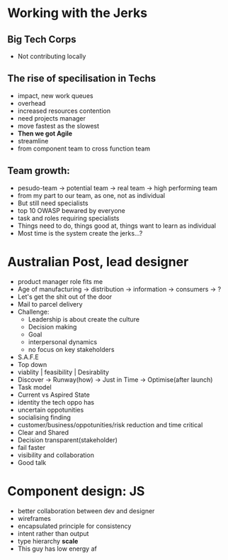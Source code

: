 # Working with the Jerks

## Big Tech Corps
- Not contributing locally

## The rise of specilisation in Techs
- impact, new work queues
- overhead
- increased resources contention
- need projects manager
- move fastest as the slowest
- __Then we got Agile__
- streamline
- from component team to cross function team

## Team growth:
- pesudo-team -> potential team -> real team -> high performing team
- from my part to our team, as one, not as individual
- But still need specialists
- top 10 OWASP bewared by everyone
- task and roles requiring specialists
- Things need to do, things good at, things want to learn as individual
- Most time is the system create the jerks...?

# Australian Post, lead designer

- product manager role fits me
- Age of manufacturing -> distribution -> information -> consumers -> ?
- Let's get the shit out of the door
- Mail to parcel delivery
- Challenge:
  - Leadership is about create the culture
  - Decision making
  - Goal
  - interpersonal dynamics
  - no focus on key stakeholders
- S.A.F.E
- Top down
- viablity | feasibility | Desirablity
- Discover -> Runway(how) -> Just in Time -> Optimise(after launch)
- Task model
- Current vs Aspired State
- identity the tech oppo has
- uncertain oppotunities
- socialising finding
- customer/business/oppotunities/risk reduction and time critical
- Clear and Shared 
- Decision transparent(stakeholder)
- fail faster
- visibility and collaboration
- Good talk 

# Component design: JS

- better collaboration between dev and designer
- wireframes
- encapsulated principle for consistency
- intent rather than output
- type hierarchy __scale__ 
- This guy has low energy af

